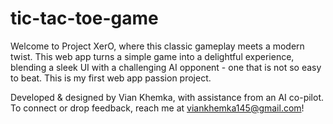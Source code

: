 # tic-tac-toe-game

Welcome to Project XerO, where this classic gameplay meets a modern twist. This web app turns a simple game into a delightful experience, blending a sleek UI with a challenging AI opponent - one that is not so easy to beat. This is my first web app passion project.

Developed & designed by Vian Khemka, with assistance from an AI co-pilot. To connect or drop feedback, reach me at viankhemka145@gmail.com!
